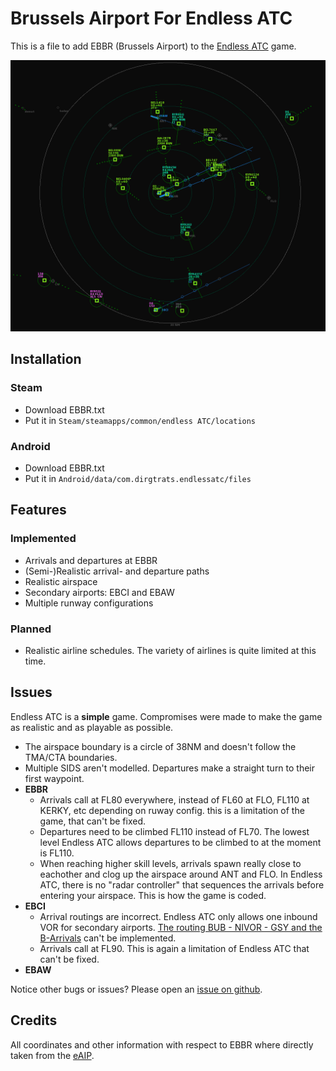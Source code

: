 
# Brussels Airport For Endless ATC

This is a file to add EBBR (Brussels Airport) to the [Endless ATC](https://steamcommunity.com/app/666610) game.

![EBBR, EBCI and EBAW in Endless ATC](https://github.com/aap007freak/EndlessATC_EBBR/blob/master/ebbr.png)


## Installation
### Steam
* Download EBBR.txt
* Put it in `Steam/steamapps/common/endless ATC/locations` 
### Android
* Download EBBR.txt
* Put it in `Android/data/com.dirgtrats.endlessatc/files`
## Features
### Implemented
* Arrivals and departures at EBBR
* (Semi-)Realistic arrival- and departure paths
* Realistic airspace
* Secondary airports: EBCI and EBAW
* Multiple runway configurations
### Planned
* Realistic airline schedules. The variety of airlines is quite limited at this time.
## Issues
Endless ATC is a **simple** game. Compromises were made to make the game as realistic and as playable as possible.
* The airspace boundary is a circle of 38NM and doesn't follow the TMA/CTA boundaries.
* Multiple SIDS aren't modelled. Departures make a straight turn to their first waypoint.
* **EBBR**
	* Arrivals call at FL80 everywhere, instead of FL60 at FLO, FL110 at KERKY, etc depending on ruway config. this is a limitation of the game, that can't be fixed. 
	* Departures need to be climbed FL110 instead of FL70. The lowest level Endless ATC allows departures to be climbed to at the moment is FL110.
	* When reaching higher skill levels, arrivals spawn really close to eachother and clog up the airspace around ANT and FLO. In Endless ATC, there is no "radar controller" that sequences the arrivals before entering your airspace. This is how the game is coded.
* **EBCI**
	* Arrival routings are incorrect. Endless ATC only allows one inbound VOR for secondary airports. [The routing BUB - NIVOR - GSY and the B-Arrivals](https://ops.skeyes.be/html/belgocontrol_static/eaip/eAIP_Main/graphics/eAIP/EBCI_STAR01_v10.pdf) can't be implemented.
	* Arrivals call at FL90. This is again a limitation of Endless ATC that can't be fixed.
* **EBAW**

Notice other bugs or issues? Please open an [issue on github](https://github.com/aap007freak/EndlessATC_EBBR/issues).
## Credits
All coordinates and other information with respect to EBBR where directly taken from the [eAIP](https://ops.skeyes.be/html/belgocontrol_static/eaip/eAIP_Main/html/index-en-GB.html).
